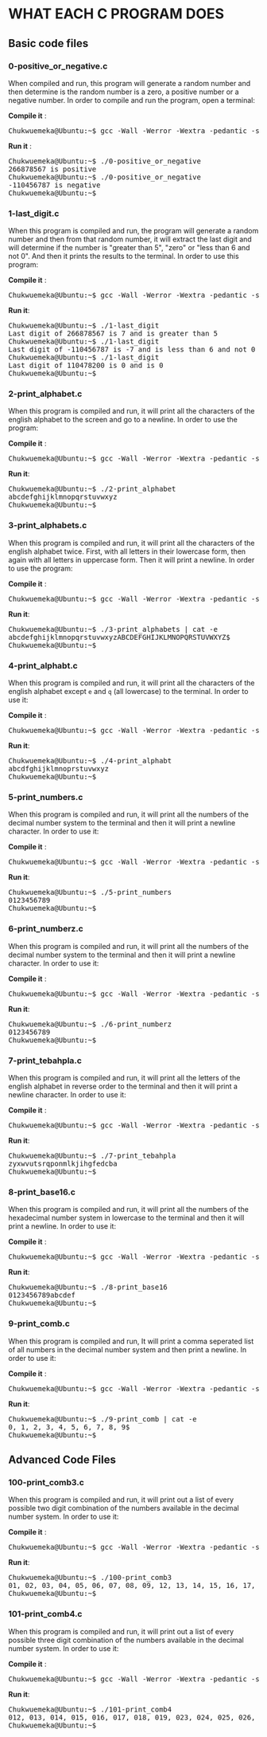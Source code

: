 # WHAT EACH C PROGRAM DOES

## Basic code files

### 0-positive_or_negative.c
When compiled and run, this program will generate a random number and then determine is the random number is a zero, a positive number or a negative number. In order to compile and run the program, open a terminal:

**Compile it** :
<pre>
Chukwuemeka@Ubuntu:~$ gcc -Wall -Werror -Wextra -pedantic -std=gnu89 0-positive_or_negative.c -o 0-positive_or_negative
</pre>

**Run it** : 
<pre>
Chukwuemeka@Ubuntu:~$ ./0-positive_or_negative
266878567 is positive
Chukwuemeka@Ubuntu:~$ ./0-positive_or_negative
-110456787 is negative
Chukwuemeka@Ubuntu:~$ _ 
</pre>

### 1-last_digit.c
When this program is compiled and run, the program will generate a random number and then from that random number, it will extract the last digit and will determine if the number is "greater than 5", "zero" or "less than 6 and not 0". And then it prints the results to the terminal. In order to use this program:

**Compile it** : 
<pre>
Chukwuemeka@Ubuntu:~$ gcc -Wall -Werror -Wextra -pedantic -std=gnu89 1-last_digit.c -o 1-last_digit
</pre>

**Run it**:   
<pre>
Chukwuemeka@Ubuntu:~$ ./1-last_digit
Last digit of 266878567 is 7 and is greater than 5
Chukwuemeka@Ubuntu:~$ ./1-last_digit
Last digit of -110456787 is -7 and is less than 6 and not 0
Chukwuemeka@Ubuntu:~$ ./1-last_digit
Last digit of 110478200 is 0 and is 0
Chukwuemeka@Ubuntu:~$ _
</pre>

### 2-print_alphabet.c
When this program is compiled and run, it will print all the characters of the english alphabet to the screen and go to a newline. In order to use the program: 

**Compile it** : 
<pre>
Chukwuemeka@Ubuntu:~$ gcc -Wall -Werror -Wextra -pedantic -std=gnu89 2-print_alphabet.c -o 2-print_alphabet
</pre>

**Run it**:   
<pre>
Chukwuemeka@Ubuntu:~$ ./2-print_alphabet
abcdefghijklmnopqrstuvwxyz
Chukwuemeka@Ubuntu:~$ _
</pre>

### 3-print_alphabets.c
When this program is compiled and run, it will print all the characters of the english alphabet twice. First, with all letters in their lowercase form, then again with all letters in uppercase form. Then it will print a newline. In order to use the program:

**Compile it** : 
<pre>
Chukwuemeka@Ubuntu:~$ gcc -Wall -Werror -Wextra -pedantic -std=gnu89 3-print_alphabets.c -o 3-print_alphabets
</pre>

**Run it**:   
<pre>
Chukwuemeka@Ubuntu:~$ ./3-print_alphabets | cat -e
abcdefghijklmnopqrstuvwxyzABCDEFGHIJKLMNOPQRSTUVWXYZ$
Chukwuemeka@Ubuntu:~$ _
</pre>

### 4-print_alphabt.c
When this program is compiled and run, it will print all the characters of the english alphabet except `e` and `q` (all lowercase) to the terminal. In order to use it: 

**Compile it** : 
<pre>
Chukwuemeka@Ubuntu:~$ gcc -Wall -Werror -Wextra -pedantic -std=gnu89 4-print_alphabt.c -o 4-print_alphabt
</pre>

**Run it**:   
<pre>
Chukwuemeka@Ubuntu:~$ ./4-print_alphabt
abcdfghijklmnoprstuvwxyz
Chukwuemeka@Ubuntu:~$ _
</pre>

### 5-print_numbers.c
When this program is compiled and run, it will print all the numbers of the decimal number system to the terminal and then it will print a newline character. In order to use it: 

**Compile it** : 
<pre>
Chukwuemeka@Ubuntu:~$ gcc -Wall -Werror -Wextra -pedantic -std=gnu89 5-print_numbers.c -o 5-print_numbers
</pre>

**Run it**:   
<pre>
Chukwuemeka@Ubuntu:~$ ./5-print_numbers
0123456789
Chukwuemeka@Ubuntu:~$ _
</pre>

### 6-print_numberz.c
When this program is compiled and run, it will print all the numbers of the decimal number system to the terminal and then it will print a newline character. In order to use it: 

**Compile it** : 
<pre>
Chukwuemeka@Ubuntu:~$ gcc -Wall -Werror -Wextra -pedantic -std=gnu89 6-print_numberz.c -o 6-print_numberz
</pre>

**Run it**:   
<pre>
Chukwuemeka@Ubuntu:~$ ./6-print_numberz
0123456789
Chukwuemeka@Ubuntu:~$ _
</pre>

### 7-print_tebahpla.c

When this program is compiled and run, it will print all the letters of the english alphabet in reverse order to the terminal and then it will print a newline character. In order to use it: 

**Compile it** : 
<pre>
Chukwuemeka@Ubuntu:~$ gcc -Wall -Werror -Wextra -pedantic -std=gnu89 7-print_tebahpla.c -o 7-print_tebahpla
</pre>

**Run it**:   
<pre>
Chukwuemeka@Ubuntu:~$ ./7-print_tebahpla
zyxwvutsrqponmlkjihgfedcba
Chukwuemeka@Ubuntu:~$ _
</pre>

### 8-print_base16.c

When this program is compiled and run, it will print all the numbers of the hexadecimal number system in lowercase to the terminal and then it will print a newline. In order to use it: 

**Compile it** : 
<pre>
Chukwuemeka@Ubuntu:~$ gcc -Wall -Werror -Wextra -pedantic -std=gnu89 8-print_base16.c -o 8-print_base16
</pre>

**Run it**:   
<pre>
Chukwuemeka@Ubuntu:~$ ./8-print_base16
0123456789abcdef
Chukwuemeka@Ubuntu:~$ _
</pre>

### 9-print_comb.c
When this program is compiled and run, It will print a comma seperated list of all numbers in the decimal number system and then print a newline. In order to use it:

**Compile it** : 
<pre>
Chukwuemeka@Ubuntu:~$ gcc -Wall -Werror -Wextra -pedantic -std=gnu89 9-print_comb.c -o 9-print_comb
</pre>

**Run it**:   
<pre>
Chukwuemeka@Ubuntu:~$ ./9-print_comb | cat -e
0, 1, 2, 3, 4, 5, 6, 7, 8, 9$
Chukwuemeka@Ubuntu:~$ _
</pre>



## Advanced Code Files

### 100-print_comb3.c
When this program is compiled and run, it will print out a list of every possible two digit combination of the numbers available in the decimal number system. In order to use it: 

**Compile it** : 
<pre>
Chukwuemeka@Ubuntu:~$ gcc -Wall -Werror -Wextra -pedantic -std=gnu89 100-print_comb3.c -o 100-print_comb3
</pre>

**Run it**:   
<pre>
Chukwuemeka@Ubuntu:~$ ./100-print_comb3
01, 02, 03, 04, 05, 06, 07, 08, 09, 12, 13, 14, 15, 16, 17, 18, 19, 23, 24, 25, 26, 27, 28, 29, 34, 35, 36, 37, 38, 39, 45, 46, 47, 48, 49, 56, 57, 58, 59, 67, 68, 69, 78, 79, 89
Chukwuemeka@Ubuntu:~$ _
</pre>

### 101-print_comb4.c

When this program is compiled and run, it will print out a list of every possible three digit combination of the numbers available in the decimal number system. In order to use it: 

**Compile it** : 
<pre>
Chukwuemeka@Ubuntu:~$ gcc -Wall -Werror -Wextra -pedantic -std=gnu89 101-print_comb4.c -o 101-print_comb4
</pre>

**Run it**:   
<pre>
Chukwuemeka@Ubuntu:~$ ./101-print_comb4
012, 013, 014, 015, 016, 017, 018, 019, 023, 024, 025, 026, 027, 028, 029, 034, 035, 036, 037, 038, 039, 045, 046, 047, 048, 049, 056, 057, 058, 059, 067, 068, 069, 078, 079, 089, 123, 124, 125, 126, 127, 128, 129, 134, 135, 136, 137, 138, 139, 145, 146, 147, 148, 149, 156, 157, 158, 159, 167, 168, 169, 178, 179, 189, 234, 235, 236, 237, 238, 239, 245, 246, 247, 248, 249, 256, 257, 258, 259, 267, 268, 269, 278, 279, 289, 345, 346, 347, 348, 349, 356, 357, 358, 359, 367, 368, 369, 378, 379, 389, 456, 457, 458, 459, 467, 468, 469, 478, 479, 489, 567, 568, 569, 578, 579, 589, 678, 679, 689, 789
Chukwuemeka@Ubuntu:~$ _
</pre>












